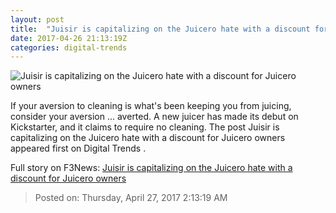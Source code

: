 ```yaml
---
layout: post
title:  "Juisir is capitalizing on the Juicero hate with a discount for Juicero owners"
date: 2017-04-26 21:13:19Z
categories: digital-trends
---
```


![Juisir is capitalizing on the Juicero hate with a discount for Juicero owners](http://icdn4.digitaltrends.com/image/906e0a78681d4bf1548047510a31bb87_original-1200x630-c.jpg)

If your aversion to cleaning is what's been keeping you from juicing, consider your aversion ... averted. A new juicer has made its debut on Kickstarter, and it claims to require no cleaning. The post Juisir is capitalizing on the Juicero hate with a discount for Juicero owners appeared first on Digital Trends .


Full story on F3News: [Juisir is capitalizing on the Juicero hate with a discount for Juicero owners](http://www.f3nws.com/n/TnxADH)

> Posted on: Thursday, April 27, 2017 2:13:19 AM
